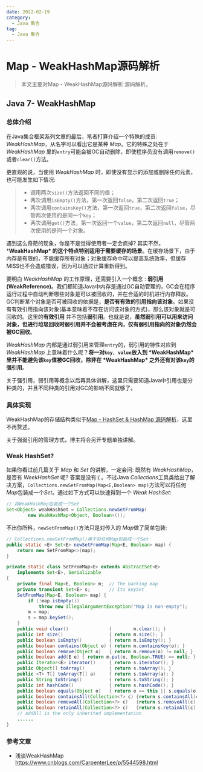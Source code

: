```yaml
---
date: 2022-02-19
category:
  - Java 集合
tag:
  - Java 集合
---
```

# Map - WeakHashMap源码解析 

> 本文主要对Map - WeakHashMap源码解析 源码解析。

## Java 7- WeakHashMap

### 总体介绍

在Java集合框架系列文章的最后，笔者打算介绍一个特殊的成员: *WeakHashMap*，从名字可以看出它是某种 *Map*。它的特殊之处在于 *WeakHashMap* 里的`entry`可能会被GC自动删除，即使程序员没有调用`remove()`或者`clear()`方法。

更直观的说，当使用 *WeakHashMap* 时，即使没有显示的添加或删除任何元素，也可能发生如下情况:

> - 调用两次`size()`方法返回不同的值；
> - 两次调用`isEmpty()`方法，第一次返回`false`，第二次返回`true`；
> - 两次调用`containsKey()`方法，第一次返回`true`，第二次返回`false`，尽管两次使用的是同一个`key`；
> - 两次调用`get()`方法，第一次返回一个`value`，第二次返回`null`，尽管两次使用的是同一个对象。

遇到这么奇葩的现象，你是不是觉得使用者一定会疯掉? 其实不然，***WeakHashMap\* 的这个特点特别适用于需要缓存的场景**。在缓存场景下，由于内存是有限的，不能缓存所有对象；对象缓存命中可以提高系统效率，但缓存MISS也不会造成错误，因为可以通过计算重新得到。

要明白 *WeakHashMap* 的工作原理，还需要引入一个概念 : **弱引用(WeakReference)**。我们都知道Java中内存是通过GC自动管理的，GC会在程序运行过程中自动判断哪些对象是可以被回收的，并在合适的时机进行内存释放。GC判断某个对象是否可被回收的依据是，**是否有有效的引用指向该对象**。如果没有有效引用指向该对象(基本意味着不存在访问该对象的方式)，那么该对象就是可回收的。这里的**有效引用** 并不包括**弱引用**。也就是说，**虽然弱引用可以用来访问对象，但进行垃圾回收时弱引用并不会被考虑在内，仅有弱引用指向的对象仍然会被GC回收**。

*WeakHashMap* 内部是通过弱引用来管理`entry`的，弱引用的特性对应到 *WeakHashMap* 上意味着什么呢？**将一对`key, value`放入到 \*WeakHashMap\* 里并不能避免该`key`值被GC回收，除非在 \*WeakHashMap\* 之外还有对该`key`的强引用**。

关于强引用，弱引用等概念以后再具体讲解，这里只需要知道Java中引用也是分种类的，并且不同种类的引用对GC的影响不同就够了。

### 具体实现

WeakHashMap的存储结构类似于[Map - HashSet & HashMap 源码解析]()，这里不再赘述。

关于强弱引用的管理方式，博主将会另开专题单独讲解。

### Weak HashSet?

如果你看过前几篇关于 *Map* 和 *Set* 的讲解，一定会问: 既然有 *WeakHashMap*，是否有 *WeekHashSet* 呢? 答案是没有:( 。不过Java *Collections*工具类给出了解决方案，`Collections.newSetFromMap(Map<E,Boolean> map)`方法可以将任何 *Map*包装成一个*Set*。通过如下方式可以快速得到一个 *Weak HashSet*:

```Java
// 将WeakHashMap包装成一个Set
Set<Object> weakHashSet = Collections.newSetFromMap(
        new WeakHashMap<Object, Boolean>());
```

不出你所料，`newSetFromMap()`方法只是对传入的 *Map*做了简单包装:

```Java
// Collections.newSetFromMap()用于将任何Map包装成一个Set
public static <E> Set<E> newSetFromMap(Map<E, Boolean> map) {
    return new SetFromMap<>(map);
}

private static class SetFromMap<E> extends AbstractSet<E>
    implements Set<E>, Serializable
{
    private final Map<E, Boolean> m;  // The backing map
    private transient Set<E> s;       // Its keySet
    SetFromMap(Map<E, Boolean> map) {
        if (!map.isEmpty())
            throw new IllegalArgumentException("Map is non-empty");
        m = map;
        s = map.keySet();
    }
    public void clear()               {        m.clear(); }
    public int size()                 { return m.size(); }
    public boolean isEmpty()          { return m.isEmpty(); }
    public boolean contains(Object o) { return m.containsKey(o); }
    public boolean remove(Object o)   { return m.remove(o) != null; }
    public boolean add(E e) { return m.put(e, Boolean.TRUE) == null; }
    public Iterator<E> iterator()     { return s.iterator(); }
    public Object[] toArray()         { return s.toArray(); }
    public <T> T[] toArray(T[] a)     { return s.toArray(a); }
    public String toString()          { return s.toString(); }
    public int hashCode()             { return s.hashCode(); }
    public boolean equals(Object o)   { return o == this || s.equals(o); }
    public boolean containsAll(Collection<?> c) {return s.containsAll(c);}
    public boolean removeAll(Collection<?> c)   {return s.removeAll(c);}
    public boolean retainAll(Collection<?> c)   {return s.retainAll(c);}
    // addAll is the only inherited implementation
    ......
}
```

### 参考文章

- 浅谈WeakHashMap https://www.cnblogs.com/CarpenterLee/p/5544598.html
